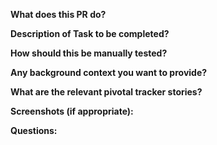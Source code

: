 **What does this PR do?**



**Description of Task to be completed?**



**How should this be manually tested?**



**Any background context you want to provide?**



**What are the relevant pivotal tracker stories?**



**Screenshots (if appropriate):**



**Questions:**

